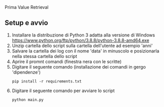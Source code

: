 Prima Value Retrieval

## Setup e avvio
1. Installare la distribuzione di Python 3 adatta alla versione di Windows https://www.python.org/ftp/python/3.8.8/python-3.8.8-amd64.exe
2. Unzip cartella dello script sulla cartella dell'utente ad esempio 'anni'
3. Salvare la cartella dei log con il nome 'data' in minuscolo e posizionarla nella stessa cartella dello script
4. Aprire il promnt comandi (finestra nera con le scritte) 
5. Digitare il seguente comando (installazione dei comandi in gergo 'dipendenze')
   ```
   pip install -r requirements.txt
   ```
2. Digitare il seguente comando per avviare lo script
    ```
    python main.py
    ```
